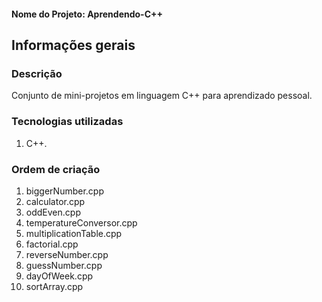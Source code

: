 #### Nome do Projeto: Aprendendo-C++

## Informações gerais

### Descrição

Conjunto de mini-projetos em linguagem C++ para aprendizado pessoal.

### Tecnologias utilizadas

1. C++.

### Ordem de criação

1. biggerNumber.cpp
2. calculator.cpp
3. oddEven.cpp
4. temperatureConversor.cpp
5. multiplicationTable.cpp
6. factorial.cpp
7. reverseNumber.cpp
8. guessNumber.cpp
9. dayOfWeek.cpp
10. sortArray.cpp
